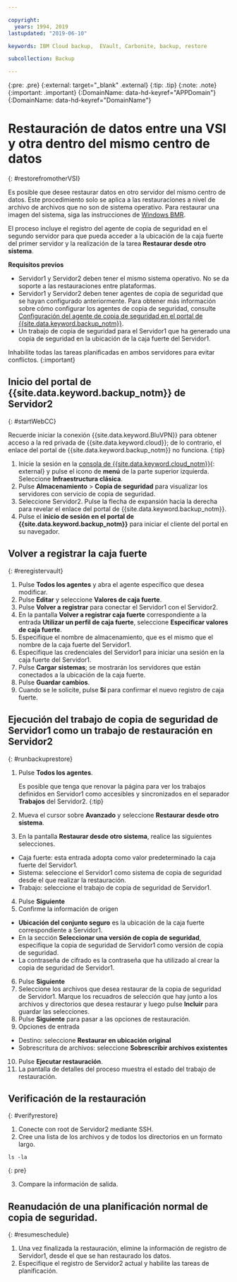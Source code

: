 ```yaml
---

copyright:
  years: 1994, 2019
lastupdated: "2019-06-10"

keywords: IBM Cloud backup,  EVault, Carbonite, backup, restore

subcollection: Backup

---
```

{:pre: .pre}
{:external: target="_blank" .external}
{:tip: .tip}
{:note: .note}
{:important: .important}
{:DomainName: data-hd-keyref="APPDomain"}
{:DomainName: data-hd-keyref="DomainName"}

# Restauración de datos entre una VSI y otra dentro del mismo centro de datos
{: #restorefromotherVSI}

Es posible que desee restaurar datos en otro servidor del mismo centro de datos. Este procedimiento solo se aplica a las restauraciones a nivel de archivo de archivos que no son de sistema operativo. Para restaurar una imagen del sistema, siga las instrucciones de [Windows BMR](/docs/infrastructure/Backup?topic=Backup-restoreBMR).

El proceso incluye el registro del agente de copia de seguridad en el segundo servidor para que pueda acceder a la ubicación de la caja fuerte del primer servidor y la realización de la tarea **Restaurar desde otro sistema**.

**Requisitos previos**

- Servidor1 y Servidor2 deben tener el mismo sistema operativo. No se da soporte a las restauraciones entre plataformas.
- Servidor1 y Servidor2 deben tener agentes de copia de seguridad que se hayan configurado anteriormente. Para obtener más información sobre cómo configurar los agentes de copia de seguridad, consulte [Configuración del agente de copia de seguridad en el portal de {{site.data.keyword.backup_notm}}](/docs/infrastructure/Backup?topic=Backup-getting-started#getting-started).
- Un trabajo de copia de seguridad para el Servidor1 que ha generado una copia de seguridad en la ubicación de la caja fuerte del Servidor1.

Inhabilite todas las tareas planificadas en ambos servidores para evitar conflictos.
{:important}

## Inicio del portal de {{site.data.keyword.backup_notm}} de Servidor2
{: #startWebCC}

Recuerde iniciar la conexión {{site.data.keyword.BluVPN}} para obtener acceso a la red privada de {{site.data.keyword.cloud}}; de lo contrario, el enlace del portal de {{site.data.keyword.backup_notm}} no funciona.
{:tip}

1. Inicie la sesión en la [consola de {{site.data.keyword.cloud_notm}}](https://{DomainName}){: external} y pulse el icono de **menú** de la parte superior izquierda. Seleccione **Infraestructura clásica**.
2. Pulse **Almacenamiento** > **Copia de seguridad** para visualizar los servidores con servicio de copia de seguridad.
3. Seleccione Servidor2. Pulse la flecha de expansión hacia la derecha para revelar el enlace del portal de {{site.data.keyword.backup_notm}}.
4. Pulse el **inicio de sesión en el portal de {{site.data.keyword.backup_notm}}** para iniciar el cliente del portal en su navegador.

## Volver a registrar la caja fuerte
{: #reregistervault}

1. Pulse **Todos los agentes** y abra el agente específico que desea modificar.
2. Pulse **Editar** y seleccione **Valores de caja fuerte**.
3. Pulse **Volver a registrar** para conectar el Servidor1 con el Servidor2.
4. En la pantalla **Volver a registrar caja fuerte** correspondiente a la entrada **Utilizar un perfil de caja fuerte**, seleccione **Especificar valores de caja fuerte**.
5. Especifique el nombre de almacenamiento, que es el mismo que el nombre de la caja fuerte del Servidor1.
6. Especifique las credenciales del Servidor1 para iniciar una sesión en la caja fuerte del Servidor1.
7. Pulse **Cargar sistemas**; se mostrarán los servidores que están conectados a la ubicación de la caja fuerte.
8. Pulse **Guardar cambios**.
9. Cuando se le solicite, pulse **Sí** para confirmar el nuevo registro de caja fuerte.

## Ejecución del trabajo de copia de seguridad de Servidor1 como un trabajo de restauración en Servidor2
{: #runbackuprestore}

1. Pulse **Todos los agentes**.

   Es posible que tenga que renovar la página para ver los trabajos definidos en Servidor1 como accesibles y sincronizados en el separador **Trabajos** del Servidor2.
   {:tip}
2. Mueva el cursor sobre **Avanzado** y seleccione **Restaurar desde otro sistema**.
3. En la pantalla **Restaurar desde otro sistema**, realice las siguientes selecciones.
  - Caja fuerte: esta entrada adopta como valor predeterminado la caja fuerte del Servidor1.
  - Sistema: seleccione el Servidor1 como sistema de copia de seguridad desde el que realizar la restauración.
  - Trabajo: seleccione el trabajo de copia de seguridad de Servidor1.
4. Pulse **Siguiente**
5. Confirme la información de origen
  - **Ubicación del conjunto seguro** es la ubicación de la caja fuerte correspondiente a Servidor1.
  - En la sección **Seleccionar una versión de copia de seguridad**, especifique la copia de seguridad de Servidor1 como versión de copia de seguridad.
  - La contraseña de cifrado es la contraseña que ha utilizado al crear la copia de seguridad de Servidor1.
6. Pulse **Siguiente**
7. Seleccione los archivos que desea restaurar de la copia de seguridad de Servidor1. Marque los recuadros de selección que hay junto a los archivos y directorios que desea restaurar y luego pulse **Incluir** para guardar las selecciones.
8. Pulse **Siguiente** para pasar a las opciones de restauración.
9. Opciones de entrada
  - Destino: seleccione **Restaurar en ubicación original**
  - Sobrescritura de archivos: seleccione **Sobrescribir archivos existentes**
10. Pulse **Ejecutar restauración**.
11. La pantalla de detalles del proceso muestra el estado del trabajo de restauración.


## Verificación de la restauración
{: #verifyrestore}

1. Conecte con root de Servidor2 mediante SSH.
2. Cree una lista de los archivos y de todos los directorios en un formato largo.
  ```
  ls -la
  ```
  {: pre}

3. Compare la información de salida.

## Reanudación de una planificación normal de copia de seguridad.
{: #resumeschedule}

1. Una vez finalizada la restauración, elimine la información de registro de Servidor1, desde el que se han restaurado los datos.
2. Especifique el registro de Servidor2 actual y habilite las tareas de planificación.
